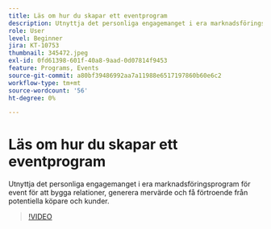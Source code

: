 ```yaml
---
title: Läs om hur du skapar ett eventprogram
description: Utnyttja det personliga engagemanget i era marknadsföringsprogram för event för att bygga relationer, generera mervärde och få förtroende från potentiella köpare och kunder.
role: User
level: Beginner
jira: KT-10753
thumbnail: 345472.jpeg
exl-id: 0fd61398-601f-40a8-9aad-0d07814f9453
feature: Programs, Events
source-git-commit: a80bf39486992aa7a11988e6517197860b60e6c2
workflow-type: tm+mt
source-wordcount: '56'
ht-degree: 0%

---
```


# Läs om hur du skapar ett eventprogram

Utnyttja det personliga engagemanget i era marknadsföringsprogram för event för att bygga relationer, generera mervärde och få förtroende från potentiella köpare och kunder.

>[!VIDEO](https://video.tv.adobe.com/v/345472/?quality=12&learn=on)
